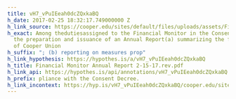 ```yaml
---
title: vH7_vPuIEeah0dcZQxkaBQ
h_date: 2017-02-25 18:32:17.749000000 Z
h_link_source: https://cooper.edu/sites/default/files/uploads/assets/Financial%20Monitor%20Annual%20Report%202-15-17.rev.pdf
h_exact: Among thedutiesassigned to the Financial Monitor in the Consent Decree is
  the preparation and issuance of an Annual Report(a) summarizing the financial condition
  of Cooper Union
h_suffix: "; (b) reporting on measures prop"
h_link_hypothesis: https://hypothes.is/a/vH7_vPuIEeah0dcZQxkaBQ
h_title: Financial Monitor Annual Report 2-15-17.rev.pdf
h_link_api: https://hypothes.is/api/annotations/vH7_vPuIEeah0dcZQxkaBQ
h_prefix: pliance with the Consent Decree.
h_link_incontext: https://hyp.is/vH7_vPuIEeah0dcZQxkaBQ/cooper.edu/sites/default/files/uploads/assets/Financial%20Monitor%20Annual%20Report%202-15-17.rev.pdf
---
```


